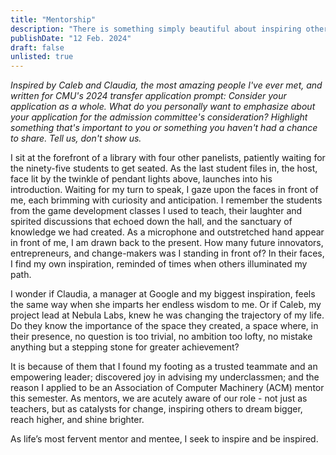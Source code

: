 ```yaml
---
title: "Mentorship"
description: "There is something simply beautiful about inspiring others and being inspired. As a lifelong mentee and mentor, mentorship has played and continues to play an extremely important role in my life."
publishDate: "12 Feb. 2024"
draft: false
unlisted: true
---
```


_Inspired by Caleb and Claudia, the most amazing people I've ever met, and written for CMU's 2024 transfer application prompt: Consider your application as a whole. What do you personally want to emphasize about your application for the admission committee's consideration? Highlight something that's important to you or something you haven't had a chance to share. Tell us, don't show us._

I sit at the forefront of a library with four other panelists, patiently waiting for the ninety-five students to get seated. As the last student files in, the host, face lit by the twinkle of pendant lights above, launches into his introduction. Waiting for my turn to speak, I gaze upon the faces in front of me, each brimming with curiosity and anticipation. I remember the students from the game development classes I used to teach, their laughter and spirited discussions that echoed down the hall, and the sanctuary of knowledge we had created. As a microphone and outstretched hand appear in front of me, I am drawn back to the present. How many future innovators, entrepreneurs, and change-makers was I standing in front of? In their faces, I find my own inspiration, reminded of times when others illuminated my path.

I wonder if Claudia, a manager at Google and my biggest inspiration, feels the same way when she imparts her endless wisdom to me. Or if Caleb, my project lead at Nebula Labs, knew he was changing the trajectory of my life. Do they know the importance of the space they created, a space where, in their presence, no question is too trivial, no ambition too lofty, no mistake anything but a stepping stone for greater achievement?

It is because of them that I found my footing as a trusted teammate and an empowering leader; discovered joy in advising my underclassmen; and the reason I applied to be an Association of Computer Machinery (ACM) mentor this semester. As mentors, we are acutely aware of our role - not just as teachers, but as catalysts for change, inspiring others to dream bigger, reach higher, and shine brighter.

As life’s most fervent mentor and mentee, I seek to inspire and be inspired.
